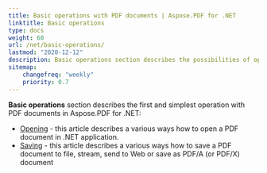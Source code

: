 ```yaml
---
title: Basic operations with PDF documents | Aspose.PDF for .NET
linktitle: Basic operations
type: docs
weight: 60
url: /net/basic-operations/
lastmod: "2020-12-12"
description: Basic operations section describes the possibilities of opening and saving PDF documents using the Aspose.PDF library.
sitemap:
    changefreq: "weekly"
    priority: 0.7
---
```


**Basic operations** section describes the first and simplest operation with PDF documents in Aspose.PDF for .NET:

- [Opening](/pdf/net/open-pdf-document/) - this article describes a various ways how to open a PDF document in .NET application.
- [Saving](/pdf//net/save-pdf-document/) - this article describes a various ways how to save a PDF document to file, stream, send to Web or save as PDF/A (or PDF/X) document
